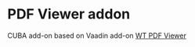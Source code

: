 # PDF Viewer addon
CUBA add-on based on Vaadin add-on [WT PDF Viewer](https://github.com/WhitesteinTechnologies/wt-pdf-viewer)


